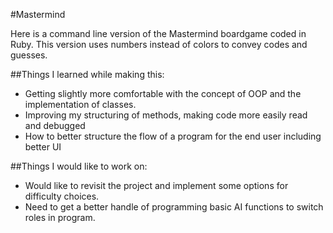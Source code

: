 #Mastermind

Here is a command line version of the Mastermind boardgame coded in Ruby.
This version uses numbers instead of colors to convey codes and guesses.

##Things I learned while making this:

- Getting slightly more comfortable with the concept of OOP and the implementation of classes.
- Improving my structuring of methods, making code more easily read and debugged
- How to better structure the flow of a program for the end user including better UI

##Things I would like to work on:

- Would like to revisit the project and implement some options for difficulty choices.
- Need to get a better handle of programming basic AI functions to switch roles in program.
